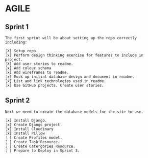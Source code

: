 # AGILE

## Sprint 1 

    The first sprint will be about setting up the repo correctly including:

    [X] Setup repo.
    [x] Perform design thinking exercise for features to include in project.
    [X] Add user stories to readme.
    [x] Add colour schema
    [x] Add wireframes to readme.
    [x] Mock up initial database design and document in readme.
    [x] List and link technologies used in readme.
    [x] Use GitHub projects. Create user stories.

## Sprint 2 

    Next we need to create the database models for the site to use. 

    [x] Install Django.
    [x] Create Django project.
    [x] Install Cloudinary 
    [x] Install Pillow
    [ ] Create Profiles model. 
    [ ] Create Task Resource. 
    [ ] Create Catergories Resource. 
    [ ] Prepare to Deploy in Sprint 3.
